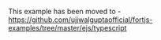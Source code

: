 This example has been moved to - https://github.com/ujjwalguptaofficial/fortjs-examples/tree/master/ejs/typescript